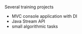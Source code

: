 Several training projects 
- MVC console application with DI
- Java Stream API
- small algorithmic tasks 

